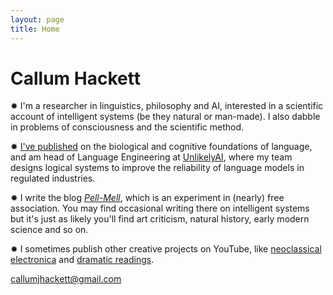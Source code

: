 ```yaml
---
layout: page
title: Home
---
```

# Callum Hackett

✹ I'm a researcher in linguistics, philosophy and AI, interested in a scientific account of intelligent systems (be they natural or man-made). I also dabble in problems of consciousness and the scientific method.

✹ [I've published](/pages/papers.html) on the biological and cognitive foundations of language, and am head of Language Engineering at [UnlikelyAI](https://www.unlikely.ai/), where my team designs logical systems to improve the reliability of language models in regulated industries.

✹ I write the blog [*Pell-Mell*](https://callumhackett.substack.com/about), which is an experiment in (nearly) free association. You may find occasional writing there on intelligent systems but it's just as likely you'll find art criticism, natural history, early modern science and so on.

✹ I sometimes publish other creative projects on YouTube, like [neoclassical electronica](https://www.youtube.com/watch?v=-MoHFhtfB_Y) and [dramatic readings](https://www.youtube.com/watch?v=pwLugzKpZ_k).

callumjhackett@gmail.com